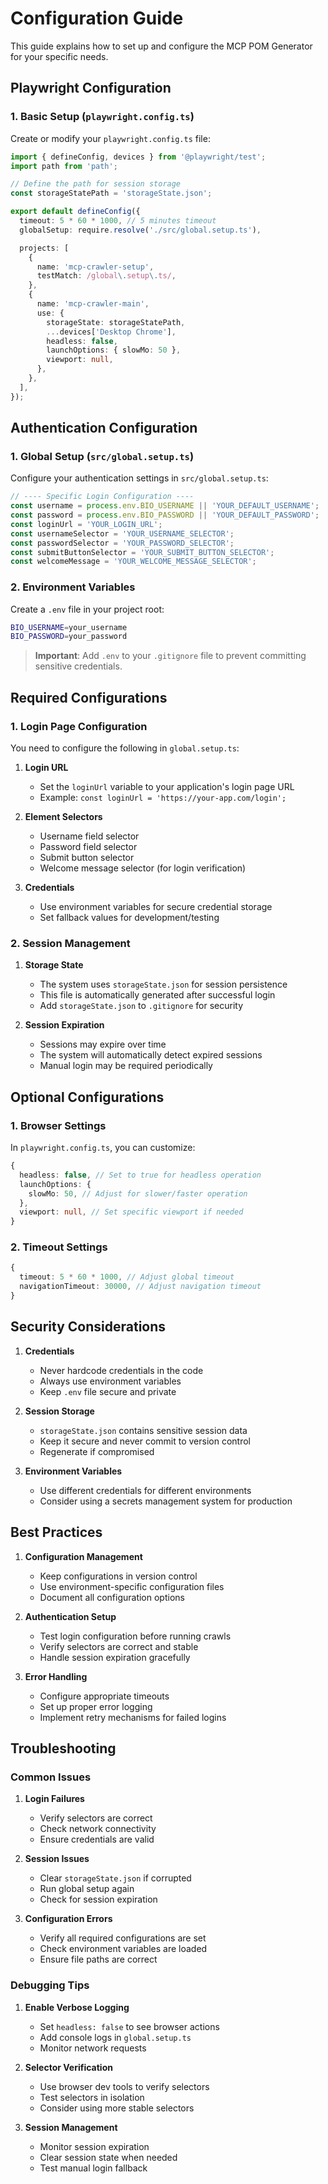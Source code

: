# Configuration Guide

This guide explains how to set up and configure the MCP POM Generator for your specific needs.

## Playwright Configuration

### 1. Basic Setup (`playwright.config.ts`)

Create or modify your `playwright.config.ts` file:

```typescript
import { defineConfig, devices } from '@playwright/test';
import path from 'path';

// Define the path for session storage
const storageStatePath = 'storageState.json';

export default defineConfig({
  timeout: 5 * 60 * 1000, // 5 minutes timeout
  globalSetup: require.resolve('./src/global.setup.ts'),

  projects: [
    {
      name: 'mcp-crawler-setup',
      testMatch: /global\.setup\.ts/,
    },
    {
      name: 'mcp-crawler-main',
      use: {
        storageState: storageStatePath,
        ...devices['Desktop Chrome'],
        headless: false,
        launchOptions: { slowMo: 50 },
        viewport: null,
      },
    },
  ],
});
```

## Authentication Configuration

### 1. Global Setup (`src/global.setup.ts`)

Configure your authentication settings in `src/global.setup.ts`:

```typescript
// ---- Specific Login Configuration ----
const username = process.env.BIO_USERNAME || 'YOUR_DEFAULT_USERNAME';
const password = process.env.BIO_PASSWORD || 'YOUR_DEFAULT_PASSWORD';
const loginUrl = 'YOUR_LOGIN_URL';
const usernameSelector = 'YOUR_USERNAME_SELECTOR';
const passwordSelector = 'YOUR_PASSWORD_SELECTOR';
const submitButtonSelector = 'YOUR_SUBMIT_BUTTON_SELECTOR';
const welcomeMessage = 'YOUR_WELCOME_MESSAGE_SELECTOR';
```

### 2. Environment Variables

Create a `.env` file in your project root:

```bash
BIO_USERNAME=your_username
BIO_PASSWORD=your_password
```

> **Important**: Add `.env` to your `.gitignore` file to prevent committing sensitive credentials.

## Required Configurations

### 1. Login Page Configuration

You need to configure the following in `global.setup.ts`:

1. **Login URL**
   - Set the `loginUrl` variable to your application's login page URL
   - Example: `const loginUrl = 'https://your-app.com/login';`

2. **Element Selectors**
   - Username field selector
   - Password field selector
   - Submit button selector
   - Welcome message selector (for login verification)

3. **Credentials**
   - Use environment variables for secure credential storage
   - Set fallback values for development/testing

### 2. Session Management

1. **Storage State**
   - The system uses `storageState.json` for session persistence
   - This file is automatically generated after successful login
   - Add `storageState.json` to `.gitignore` for security

2. **Session Expiration**
   - Sessions may expire over time
   - The system will automatically detect expired sessions
   - Manual login may be required periodically

## Optional Configurations

### 1. Browser Settings

In `playwright.config.ts`, you can customize:

```typescript
{
  headless: false, // Set to true for headless operation
  launchOptions: { 
    slowMo: 50, // Adjust for slower/faster operation
  },
  viewport: null, // Set specific viewport if needed
}
```

### 2. Timeout Settings

```typescript
{
  timeout: 5 * 60 * 1000, // Adjust global timeout
  navigationTimeout: 30000, // Adjust navigation timeout
}
```

## Security Considerations

1. **Credentials**
   - Never hardcode credentials in the code
   - Always use environment variables
   - Keep `.env` file secure and private

2. **Session Storage**
   - `storageState.json` contains sensitive session data
   - Keep it secure and never commit to version control
   - Regenerate if compromised

3. **Environment Variables**
   - Use different credentials for different environments
   - Consider using a secrets management system for production

## Best Practices

1. **Configuration Management**
   - Keep configurations in version control
   - Use environment-specific configuration files
   - Document all configuration options

2. **Authentication Setup**
   - Test login configuration before running crawls
   - Verify selectors are correct and stable
   - Handle session expiration gracefully

3. **Error Handling**
   - Configure appropriate timeouts
   - Set up proper error logging
   - Implement retry mechanisms for failed logins

## Troubleshooting

### Common Issues

1. **Login Failures**
   - Verify selectors are correct
   - Check network connectivity
   - Ensure credentials are valid

2. **Session Issues**
   - Clear `storageState.json` if corrupted
   - Run global setup again
   - Check for session expiration

3. **Configuration Errors**
   - Verify all required configurations are set
   - Check environment variables are loaded
   - Ensure file paths are correct

### Debugging Tips

1. **Enable Verbose Logging**
   - Set `headless: false` to see browser actions
   - Add console logs in `global.setup.ts`
   - Monitor network requests

2. **Selector Verification**
   - Use browser dev tools to verify selectors
   - Test selectors in isolation
   - Consider using more stable selectors

3. **Session Management**
   - Monitor session expiration
   - Clear session state when needed
   - Test manual login fallback 
